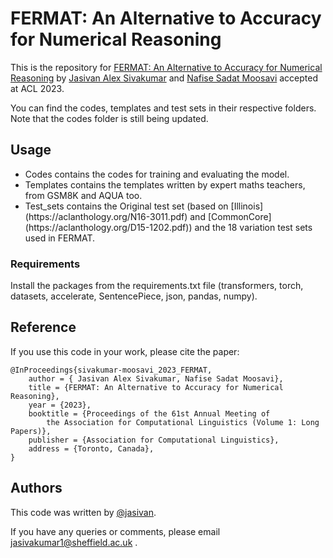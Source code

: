 # FERMAT: An Alternative to Accuracy for Numerical Reasoning

This is the repository for <a href="https://arxiv.org/abs/2305.17491">FERMAT: An Alternative to Accuracy for Numerical Reasoning</a> by <a href="https://jasivan.github.io/">Jasivan Alex Sivakumar</a> and <a href="https://ns-moosavi.github.io/">Nafise Sadat Moosavi</a> accepted at ACL 2023.

You can find the codes, templates and test sets in their respective folders. Note that the codes folder is still being updated.

## Usage
<ul>
  <li>Codes contains the codes for training and evaluating the model.</li>
  <li>Templates contains the templates written by expert maths teachers, from GSM8K and AQUA too.</li>
  <li>Test_sets contains the Original test set (based on [Illinois](https://aclanthology.org/N16-3011.pdf) and [CommonCore](https://aclanthology.org/D15-1202.pdf)) and the 18 variation test sets used in FERMAT.</li>
</ul>

### Requirements
Install the packages from the requirements.txt file (transformers, torch, datasets, accelerate, SentencePiece, json, pandas, numpy).

## Reference
If you use this code in your work, please cite the paper:
```
@InProceedings{sivakumar-moosavi_2023_FERMAT,
    author = { Jasivan Alex Sivakumar, Nafise Sadat Moosavi},
    title = {FERMAT: An Alternative to Accuracy for Numerical Reasoning},
    year = {2023},
    booktitle = {Proceedings of the 61st Annual Meeting of
		the Association for Computational Linguistics (Volume 1: Long Papers)},
    publisher = {Association for Computational Linguistics},
    address = {Toronto, Canada},
}
```

## Authors
This code was written by [@jasivan](https://github.com/jasivan/).

If you have any queries or comments, please email <a href="mailto: jasivakumar1@sheffield.ac.uk"> jasivakumar1@sheffield.ac.uk </a>.